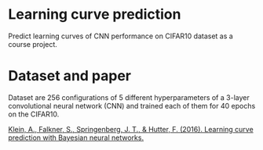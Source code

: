 # Learning curve prediction

Predict learning curves of CNN performance on CIFAR10 dataset as a course project.

# Dataset and paper

Dataset are 256 configurations of 5 different hyperparameters of a 3-layer convolutional neural network (CNN) and trained each of them for 40 epochs on the CIFAR10.

[Klein, A., Falkner, S., Springenberg, J. T., & Hutter, F. (2016). Learning curve prediction with Bayesian neural networks.](https://openreview.net/forum?id=S11KBYclx)




